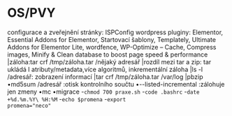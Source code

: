 # OS/PVY
configurace a zveřejnění stránky: ISPConfig
wordpress pluginy: Elementor, Essential Addons for Elementor, Startovací šablony, Templately, Ultimate Addons for Elementor Lite, wordfence, WP-Optimize – Cache, Compress images, Minify & Clean database to boost page speed & performance
|záloha:tar crf /tmp/záloha.tar /nějaký adresář
|rozdíl mezi tar a zip: tar ukládá I atributy/metadata,více algoritmů, inkrementální záloha
|ls -l /adresář: zobrazení informací 
|tar crf /tmp/záloha.tar /var/log
|pbzip
•md5sum /adresář :otisk kontrolního součtu
•--listed-incremental :zálohuje jen zmeny
•mc
•migrace 
-<code>chmod 700 praxe.sh</code>
-<code>code .bashrc</code>
-<code>date +%d.%m.%Y\ %H:%M</code>
-<code>echo $promena</code>
-<code>export promena="neco"</code>


